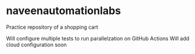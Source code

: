 # naveenautomationlabs

Practice repository of a shopping cart

Will configure multiple tests to run parallelzation on GitHub Actions
Will add cloud configuration soon
